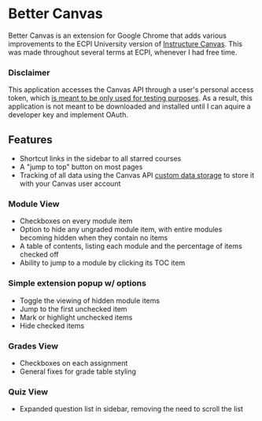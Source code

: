 # Better Canvas

Better Canvas is an extension for Google Chrome that adds various improvements to the ECPI University version of [Instructure Canvas](https://github.com/instructure/canvas-lms). This was made throughout several terms at ECPI, whenever I had free time.

### Disclaimer
This application accesses the Canvas API through a user's personal access token, which 
[is meant to be only used for testing purposes](https://canvas.instructure.com/doc/api/file.oauth.html#manual-token-generation). As a result, this application is not meant to be downloaded and installed until I can aquire a developer key and implement OAuth.

## Features

* Shortcut links in the sidebar to all starred courses
* A "jump to top" button on most pages
* Tracking of all data using the Canvas API [custom data storage](https://canvas.instructure.com/doc/api/users.html#method.custom_data.set_data) to store it with your Canvas user account

### Module View
* Checkboxes on every module item
* Option to hide any ungraded module item, with entire modules becoming hidden when they contain no items
* A table of contents, listing each module and the percentage of items checked off
* Ability to jump to a module by clicking its TOC item

### Simple extension popup w/ options
* Toggle the viewing of hidden module items
* Jump to the first unchecked item
* Mark or highlight unchecked items
* Hide checked items

### Grades View
* Checkboxes on each assignment
* General fixes for grade table styling

### Quiz View
* Expanded question list in sidebar, removing the need to scroll the list
